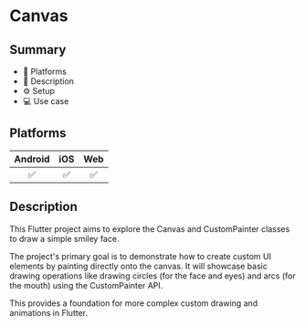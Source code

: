 # Canvas

## Summary
- 🚀 Platforms
- 📃 Description
- ⚙️ Setup
- 💻 Use case

## Platforms
| Android | iOS | Web |
|:-------:|:---:|:---:|
|    ✅    |  ✅  |  ✅   |

## Description

This Flutter project aims to explore the Canvas and CustomPainter classes to draw a simple smiley face. 

The project's primary goal is to demonstrate how to create custom UI elements by painting directly onto the canvas. It will showcase basic drawing operations like drawing circles (for the face and eyes) and arcs (for the mouth) using the CustomPainter API. 

This provides a foundation for more complex custom drawing and animations in Flutter.
